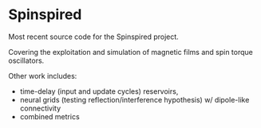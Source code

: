 # Spinspired

Most recent source code for the Spinspired project. 

Covering the exploitation and simulation of magnetic films and spin torque oscillators. 

Other work includes: 
- time-delay (input and update cycles) reservoirs, 
- neural grids (testing reflection/interference hypothesis) w/ dipole-like connectivity
- combined metrics
